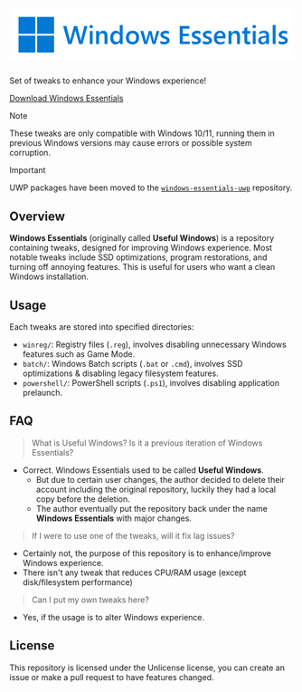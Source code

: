 ![Windows Essentials](docs/logo.png)
===
Set of tweaks to enhance your Windows experience!

[Download Windows Essentials](https://github.com/feivegian/windows-essentials/archive/refs/heads/main.zip)

> [!NOTE]
> These tweaks are only compatible with Windows 10/11, running them
> in previous Windows versions may cause errors or possible system corruption.

> [!IMPORTANT]
> UWP packages have been moved to the [`windows-essentials-uwp`](https://github.com/feivegian/windows-essentials-uwp) repository.

## Overview
**Windows Essentials** (originally called **Useful Windows**) is a repository containing tweaks,
designed for improving Windows experience. Most notable tweaks include SSD optimizations, program restorations,
and turning off annoying features. This is useful for users who want a clean Windows installation.

## Usage
Each tweaks are stored into specified directories:
- `winreg/`: Registry files (`.reg`), involves disabling unnecessary Windows features such as Game Mode.
- `batch/`: Windows Batch scripts (`.bat` or `.cmd`), involves SSD optimizations & disabling legacy filesystem features.
- `powershell/`: PowerShell scripts (`.ps1`), involves disabling application prelaunch.

## FAQ
> What is Useful Windows? Is it a previous iteration of Windows Essentials?
- Correct. Windows Essentials used to be called **Useful Windows**.
    - But due to certain user changes, the author decided to delete their account including the original repository, luckily they had a local copy before the deletion.
    - The author eventually put the repository back under the name **Windows Essentials** with major changes.
> If I were to use one of the tweaks, will it fix lag issues?
- Certainly not, the purpose of this repository is to enhance/improve Windows experience.
- There isn't any tweak that reduces CPU/RAM usage (except disk/filesystem performance)
> Can I put my own tweaks here?
- Yes, if the usage is to alter Windows experience.

## License
This repository is licensed under the Unlicense license, you can create an issue or make a pull request to have features changed. 
